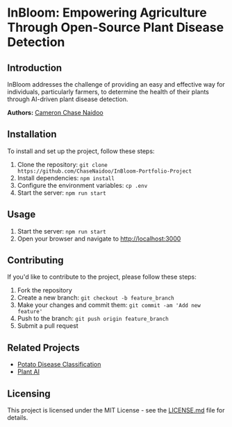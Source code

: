 # InBloom: Empowering Agriculture Through Open-Source Plant Disease Detection

## Introduction
InBloom addresses the challenge of providing an easy and effective way for individuals, particularly farmers, to determine the health of their plants through AI-driven plant disease detection.

**Authors:** [Cameron Chase Naidoo](https://github.com/ChaseNaidoo)

## Installation
To install and set up the project, follow these steps:
1. Clone the repository: `git clone https://github.com/ChaseNaidoo/InBloom-Portfolio-Project`
2. Install dependencies: `npm install`
3. Configure the environment variables: `cp .env`
4. Start the server: `npm run start`

## Usage
1. Start the server: `npm run start`
2. Open your browser and navigate to [http://localhost:3000](http://localhost:3000)

## Contributing
If you'd like to contribute to the project, please follow these steps:
1. Fork the repository
2. Create a new branch: `git checkout -b feature_branch`
3. Make your changes and commit them: `git commit -am 'Add new feature'`
4. Push to the branch: `git push origin feature_branch`
5. Submit a pull request

## Related Projects
- [Potato Disease Classification](https://github.com/codebasics/potato-disease-classification)
- [Plant AI](https://github.com/soumyajit4419/Plant_AI)

## Licensing
This project is licensed under the MIT License - see the [LICENSE.md](LICENSE.md) file for details.
